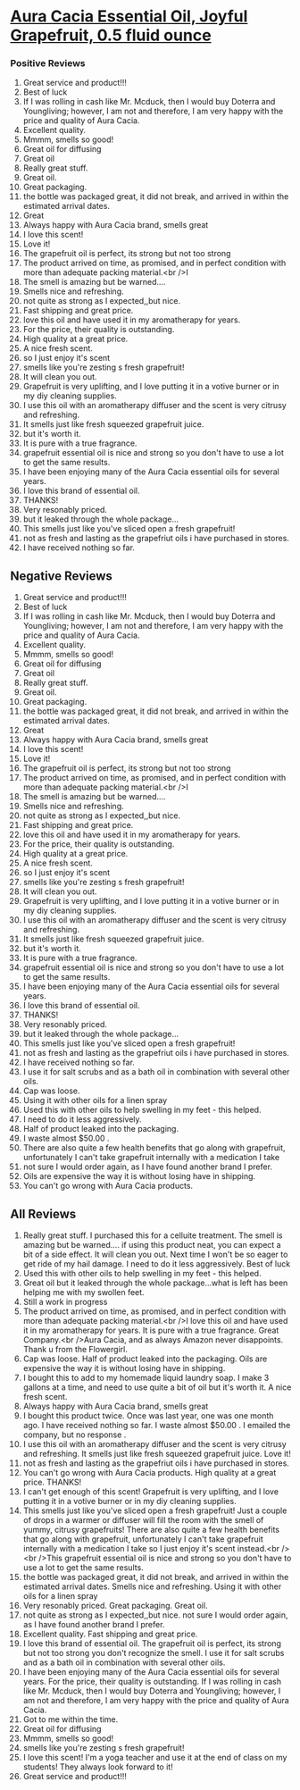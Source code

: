 # [Aura Cacia Essential Oil, Joyful Grapefruit, 0.5 fluid ounce](https://products.checkmycream.com/products/Aura-Cacia-Essential-Oil-Joyful-Grapefruit-0.5-fluid-ounce.html)

### Positive Reviews

<ol>
      <li>Great service and product!!!</li>
      <li>Best of luck</li>
      <li>If I was rolling in cash like Mr. Mcduck, then I would buy Doterra and Youngliving; however, I am not and therefore, I am very happy with the price and quality of Aura Cacia.</li>
      <li>Excellent quality.  </li>
      <li>Mmmm, smells so good!</li>
      <li>Great oil for diffusing</li>
      <li>Great oil</li>
      <li>Really great stuff.</li>
      <li>Great oil.</li>
      <li>Great packaging.  </li>
      <li>the bottle was packaged great, it did not break, and arrived in within the estimated arrival dates.</li>
      <li>Great</li>
      <li>Always happy with Aura Cacia brand, smells great</li>
      <li>I love this scent!</li>
      <li>Love it!</li>
      <li>The grapefruit oil is perfect, its strong but not too strong</li>
      <li>The product arrived on time, as promised, and in perfect condition with more than adequate packing material.&lt;br /&gt;I</li>
      <li>The smell is amazing but be warned....</li>
      <li>Smells nice and refreshing.</li>
      <li>not quite as strong as I expected,,but nice.  </li>
      <li>Fast shipping and great price.</li>
      <li>love this oil and have used it in my aromatherapy for years.</li>
      <li>For the price, their quality is outstanding.  </li>
      <li>High quality at a great price.</li>
      <li>A nice fresh scent.</li>
      <li>so I just enjoy it&#x27;s scent</li>
      <li>smells like you&#x27;re zesting s fresh grapefruit!</li>
      <li>It will clean you out.</li>
      <li>Grapefruit is very uplifting, and I love putting it in a votive burner or in my diy cleaning supplies.</li>
      <li>I use this oil with an aromatherapy diffuser and the scent is very citrusy and refreshing.</li>
      <li>It smells just like fresh squeezed grapefruit juice.</li>
      <li>but it&#x27;s worth it.</li>
      <li>It is pure with a true fragrance.</li>
      <li>grapefruit essential oil is nice and strong so you don&#x27;t have to use a lot to get the same results.</li>
      <li>I have been enjoying many of the Aura Cacia essential oils for several years.  </li>
      <li>I love this brand of essential oil.  </li>
      <li>THANKS!</li>
      <li>Very resonably priced.  </li>
      <li>but it leaked through the whole package...</li>
      <li>This smells just like you&#x27;ve sliced open a fresh grapefruit!  </li>
      <li>not as fresh and lasting as the grapefriut oils i have purchased in stores.</li>
      <li>I have received nothing so far.</li>
</ol>


<h2>Negative Reviews</h2>
<ol>
<li> Great service and product!!!</li>
<li> Best of luck</li>
<li> If I was rolling in cash like Mr. Mcduck, then I would buy Doterra and Youngliving; however, I am not and therefore, I am very happy with the price and quality of Aura Cacia.</li>
<li> Excellent quality.  </li>
<li> Mmmm, smells so good!</li>
<li> Great oil for diffusing</li>
<li> Great oil</li>
<li> Really great stuff.</li>
<li> Great oil.</li>
<li> Great packaging.  </li>
<li> the bottle was packaged great, it did not break, and arrived in within the estimated arrival dates.</li>
<li> Great</li>
<li> Always happy with Aura Cacia brand, smells great</li>
<li> I love this scent!</li>
<li> Love it!</li>
<li> The grapefruit oil is perfect, its strong but not too strong</li>
<li> The product arrived on time, as promised, and in perfect condition with more than adequate packing material.&lt;br /&gt;I</li>
<li> The smell is amazing but be warned....</li>
<li> Smells nice and refreshing.</li>
<li> not quite as strong as I expected,,but nice.  </li>
<li> Fast shipping and great price.</li>
<li> love this oil and have used it in my aromatherapy for years.</li>
<li> For the price, their quality is outstanding.  </li>
<li> High quality at a great price.</li>
<li> A nice fresh scent.</li>
<li> so I just enjoy it&#x27;s scent</li>
<li> smells like you&#x27;re zesting s fresh grapefruit!</li>
<li> It will clean you out.</li>
<li> Grapefruit is very uplifting, and I love putting it in a votive burner or in my diy cleaning supplies.</li>
<li> I use this oil with an aromatherapy diffuser and the scent is very citrusy and refreshing.</li>
<li> It smells just like fresh squeezed grapefruit juice.</li>
<li> but it&#x27;s worth it.</li>
<li> It is pure with a true fragrance.</li>
<li> grapefruit essential oil is nice and strong so you don&#x27;t have to use a lot to get the same results.</li>
<li> I have been enjoying many of the Aura Cacia essential oils for several years.  </li>
<li> I love this brand of essential oil.  </li>
<li> THANKS!</li>
<li> Very resonably priced.  </li>
<li> but it leaked through the whole package...</li>
<li> This smells just like you&#x27;ve sliced open a fresh grapefruit!  </li>
<li> not as fresh and lasting as the grapefriut oils i have purchased in stores.</li>
<li> I have received nothing so far.</li>
<li> I use it for salt scrubs and as a bath oil in combination with several other oils.</li>
<li> Cap was loose.</li>
<li> Using it with other oils for a linen spray</li>
<li> Used this with other oils to help swelling in my feet - this helped.</li>
<li> I need to do it less aggressively.</li>
<li> Half of product leaked into the packaging.</li>
<li> I waste almost $50.00 .</li>
<li> There are also quite a few health benefits that go along with grapefruit, unfortunately I can&#x27;t take grapefruit internally with a medication I take</li>
<li> not sure I would order again, as I have found another brand I prefer.</li>
<li> Oils are expensive the way it is without losing have in shipping.</li>
<li> You can&#x27;t go wrong with Aura Cacia products.</li>
</ol>

<h2>All Reviews</h2>

<ol>
    <li> Really great stuff. I purchased this for a celluite treatment. The smell is amazing but be warned.... if using this product neat, you can expect a bit of a side effect. It will clean you out. Next time I won&#x27;t be so eager to get ride of my hail damage. I need to do it less aggressively. Best of luck</li>
    <li> Used this with other oils to help swelling in my feet - this helped.</li>
    <li> Great oil but it leaked through the whole package...what is left has been helping me with my swollen feet.</li>
    <li> Still a work in progress</li>
    <li> The product arrived on time, as promised, and in perfect condition with more than adequate packing material.&lt;br /&gt;I love this oil and have used it in my aromatherapy for years. It is pure with a true fragrance. Great Company.&lt;br /&gt;Aura Cacia, and as always Amazon never disappoints. Thank u from the Flowergirl.</li>
    <li> Cap was loose. Half of product leaked into the packaging. Oils are expensive the way it is without losing have in shipping.</li>
    <li> I bought this to add to my homemade liquid laundry soap. I make 3 gallons at a time, and need to use quite a bit of oil but it&#x27;s worth it. A nice fresh scent.</li>
    <li> Always happy with Aura Cacia brand, smells great</li>
    <li> I bought this product twice. Once was last year, one was one month ago. I have received nothing so far. I waste almost $50.00 . I emailed the company, but no response .</li>
    <li> I use this oil with an aromatherapy diffuser and the scent is very citrusy and refreshing. It smells just like fresh squeezed grapefruit juice. Love it!</li>
    <li> not as fresh and lasting as the grapefriut oils i have purchased in stores.</li>
    <li> You can&#x27;t go wrong with Aura Cacia products. High quality at a great price. THANKS!</li>
    <li> I can&#x27;t get enough of this scent!  Grapefruit is very uplifting, and I love putting it in a votive burner or in my diy cleaning supplies.</li>
    <li> This smells just like you&#x27;ve sliced open a fresh grapefruit!  Just a couple of drops in a warmer or diffuser will fill the room with the smell of  yummy, citrusy grapefruits!  There are also quite a few health benefits that go along with grapefruit, unfortunately I can&#x27;t take grapefruit internally with a medication I take so I just enjoy it&#x27;s scent instead.&lt;br /&gt;&lt;br /&gt;This grapefruit essential oil is nice and strong so you don&#x27;t have to use a lot to get the same results.</li>
    <li> the bottle was packaged great, it did not break, and arrived in within the estimated arrival dates. Smells nice and refreshing. Using it with other oils for a linen spray</li>
    <li> Very resonably priced.  Great packaging.  Great oil.</li>
    <li> not quite as strong as I expected,,but nice.  not sure I would order again, as I have found another brand I prefer.</li>
    <li> Excellent quality.  Fast shipping and great price.</li>
    <li> I love this brand of essential oil.  The grapefruit oil is perfect, its strong but not too strong you don&#x27;t recognize the smell.  I use it for salt scrubs and as a bath oil in combination with several other oils.</li>
    <li> I have been enjoying many of the Aura Cacia essential oils for several years.  For the price, their quality is outstanding.  If I was rolling in cash like Mr. Mcduck, then I would buy Doterra and Youngliving; however, I am not and therefore, I am very happy with the price and quality of Aura Cacia.</li>
    <li> Got to me within the time.</li>
    <li> Great oil for diffusing</li>
    <li> Mmmm, smells so good!</li>
    <li> smells like you&#x27;re zesting s fresh grapefruit!</li>
    <li> I love this scent! I&#x27;m a yoga teacher and use it at the end of class on my students! They always look forward to it!</li>
    <li> Great service and product!!!</li>
</ol>




